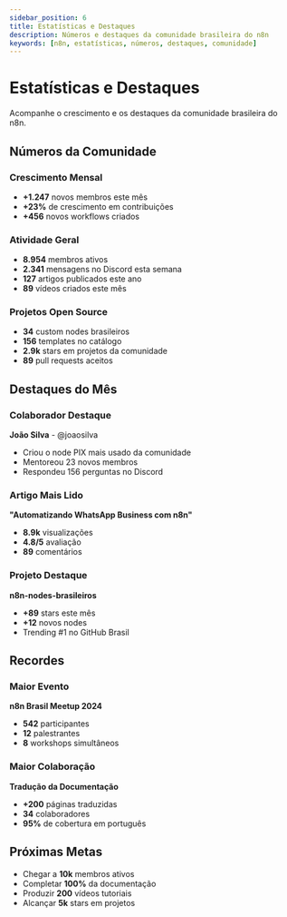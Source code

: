 ```yaml
---
sidebar_position: 6
title: Estatísticas e Destaques
description: Números e destaques da comunidade brasileira do n8n
keywords: [n8n, estatísticas, números, destaques, comunidade]
---
```


# <ion-icon name="stats-chart-outline"></ion-icon> Estatísticas e Destaques

Acompanhe o crescimento e os destaques da comunidade brasileira do n8n.

## Números da Comunidade

### **Crescimento Mensal**
- **+1.247** novos membros este mês
- **+23%** de crescimento em contribuições
- **+456** novos workflows criados

### **Atividade Geral**
- **8.954** membros ativos
- **2.341** mensagens no Discord esta semana
- **127** artigos publicados este ano
- **89** vídeos criados este mês

### **Projetos Open Source**
- **34** custom nodes brasileiros
- **156** templates no catálogo
- **2.9k** stars em projetos da comunidade
- **89** pull requests aceitos

## Destaques do Mês

### **Colaborador Destaque**
**João Silva** - @joaosilva
- Criou o node PIX mais usado da comunidade
- Mentoreou 23 novos membros
- Respondeu 156 perguntas no Discord

### **Artigo Mais Lido**
**"Automatizando WhatsApp Business com n8n"**
- **8.9k** visualizações
- **4.8/5** avaliação
- **89** comentários

### **Projeto Destaque**
**n8n-nodes-brasileiros**
- **+89** stars este mês
- **+12** novos nodes
- Trending #1 no GitHub Brasil

## Recordes

### **Maior Evento**
**n8n Brasil Meetup 2024**
- **542** participantes
- **12** palestrantes
- **8** workshops simultâneos

### **Maior Colaboração**
**Tradução da Documentação**
- **+200** páginas traduzidas
- **34** colaboradores
- **95%** de cobertura em português

## Próximas Metas

- Chegar a **10k** membros ativos
- Completar **100%** da documentação
- Produzir **200** vídeos tutoriais
- Alcançar **5k** stars em projetos 